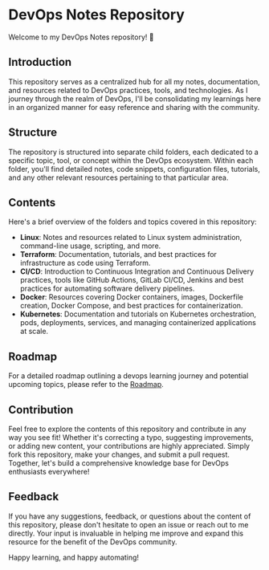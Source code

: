 # DevOps Notes Repository

Welcome to my DevOps Notes repository! 🚀

## Introduction

This repository serves as a centralized hub for all my notes, documentation, and resources related to DevOps practices, tools, and technologies. As I journey through the realm of DevOps, I'll be consolidating my learnings here in an organized manner for easy reference and sharing with the community.

## Structure

The repository is structured into separate child folders, each dedicated to a specific topic, tool, or concept within the DevOps ecosystem. Within each folder, you'll find detailed notes, code snippets, configuration files, tutorials, and any other relevant resources pertaining to that particular area.

## Contents

Here's a brief overview of the folders and topics covered in this repository:

- **Linux**: Notes and resources related to Linux system administration, command-line usage, scripting, and more.
- **Terraform**: Documentation, tutorials, and best practices for infrastructure as code using Terraform.
- **CI/CD**: Introduction to Continuous Integration and Continuous Delivery practices, tools like GitHub Actions, GitLab CI/CD, Jenkins and best practices for automating software delivery pipelines.
- **Docker**: Resources covering Docker containers, images, Dockerfile creation, Docker Compose, and best practices for containerization.
- **Kubernetes**: Documentation and tutorials on Kubernetes orchestration, pods, deployments, services, and managing containerized applications at scale.

## Roadmap

For a detailed roadmap outlining a devops learning journey and potential upcoming topics, please refer to the [Roadmap](roadmap.md).

## Contribution

Feel free to explore the contents of this repository and contribute in any way you see fit! Whether it's correcting a typo, suggesting improvements, or adding new content, your contributions are highly appreciated. Simply fork this repository, make your changes, and submit a pull request. Together, let's build a comprehensive knowledge base for DevOps enthusiasts everywhere!

## Feedback

If you have any suggestions, feedback, or questions about the content of this repository, please don't hesitate to open an issue or reach out to me directly. Your input is invaluable in helping me improve and expand this resource for the benefit of the DevOps community.

Happy learning, and happy automating!
